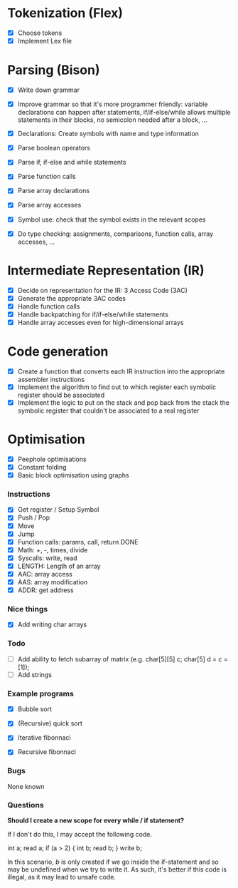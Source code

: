 # Tokenization (Flex)

- [x] Choose tokens
- [x] Implement Lex file

# Parsing (Bison)

- [x] Write down grammar
- [x] Improve grammar so that it's more programmer friendly: variable declarations can happen after statements, if/if-else/while allows multiple statements in their blocks, no semicolon needed after a block, ...
- [x] Declarations: Create symbols with name and type information
- [x] Parse boolean operators
- [x] Parse if, if-else and while statements
- [x] Parse function calls
- [x] Parse array declarations
- [x] Parse array accesses
- [x] Symbol use: check that the symbol exists in the relevant scopes
- [x] Do type checking: assignments, comparisons, function calls, array accesses, ...


# Intermediate Representation (IR)

- [x] Decide on representation for the IR: 3 Access Code (3AC)
- [x] Generate the appropriate 3AC codes
- [x] Handle function calls
- [x] Handle backpatching for if/if-else/while statements
- [x] Handle array accesses even for high-dimensional arrays

# Code generation

- [x] Create a function that converts each IR instruction into the appropriate assembler instructions 
- [x] Implement the algorithm to find out to which register each symbolic register should be associated
- [x] Implement the logic to put on the stack and pop back from the stack the symbolic register that couldn't be associated to a real register

# Optimisation

- [x] Peephole optimisations
- [x] Constant folding
- [x] Basic block optimisation using graphs

### Instructions

- [x] Get register / Setup Symbol
- [x] Push / Pop
- [x] Move
- [x] Jump
- [x] Function calls: params, call, return DONE
- [x] Math: +, -, times, divide
- [x] Syscalls: write, read 
- [x] LENGTH: Length of an array
- [x] AAC: array access
- [x] AAS: array modification
- [x] ADDR: get address

### Nice things

- [x] Add writing char arrays

### Todo

- [ ] Add ability to fetch subarray of matrix (e.g. char[5][5] c; char[5] d = c = [1]);
- [ ] Add strings

### Example programs

- [x] Bubble sort
- [x] (Recursive) quick sort
- [x] Iterative fibonnaci
- [x] Recursive fibonnaci





### Bugs

None known

### Questions

**Should I create a new scope for every while / if statement?**

If I don't do this, I may accept the following code.

int a;
read a;
if (a > 2) {
    int b;
    read b;
}
write b;

In this scenario, *b* is only created if we go inside the if-statement and so may be undefined 
when we try to write it. As such, it's better if this code is illegal, as it may lead to unsafe code.

